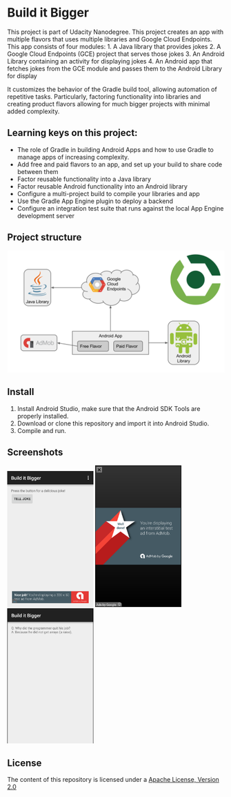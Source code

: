 # Build it Bigger
This project is part of Udacity Nanodegree. This project creates an app with multiple flavors that uses multiple libraries and Google Cloud Endpoints. This app consists of four modules:
	1.	A Java library that provides jokes
	2.	A Google Cloud Endpoints (GCE) project that serves those jokes
	3.	An Android Library containing an activity for displaying jokes
	4.	An Android app that fetches jokes from the GCE module and passes them to the Android Library for display

It customizes the behavior of the Gradle build tool, allowing automation of repetitive tasks. Particularly, factoring functionality into libraries and creating product flavors allowing for much bigger projects with minimal added complexity.

## Learning keys on this project:
* The role of Gradle in building Android Apps and how to use Gradle to manage apps of increasing complexity.
* Add free and paid flavors to an app, and set up your build to share code between them
* Factor reusable functionality into a Java library
* Factor reusable Android functionality into an Android library
* Configure a multi-project build to compile your libraries and app
* Use the Gradle App Engine plugin to deploy a backend
* Configure an integration test suite that runs against the local App Engine development server

## Project structure
<img src="./screenshots/bbstruct.png" alt="Structure">

## Install
1. Install Android Studio, make sure that the Android SDK Tools are properly installed.
2. Download or clone this repository and import it into Android Studio. 
3. Compile and run.

## Screenshots
<img src="./screenshots/scj1.png" alt="Screenshot1" width="200px">
<img src="./screenshots/scj2.png" alt="Screenshot2" width="200px">
<img src="./screenshots/scj3.png" alt="Screenshot3" width="200px">

## License
The content of this repository is licensed under a [Apache License, Version 2.0](http://www.apache.org/licenses/LICENSE-2.0)
